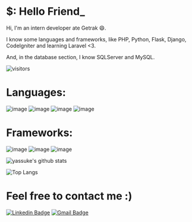 # $: Hello Friend_

Hi, I'm an intern developer ate Getrak :smile:.

I know some languages and frameworks, like PHP, Python, Flask, Django, CodeIgniter and learning Laravel <3.

And, in the database section, I know SQLServer and MySQL.

![visitors](https://visitor-badge.laobi.icu/badge?page_id=yassuke)

# Languages:

![image](https://img.icons8.com/color/48/000000/python.png)
![image](https://img.icons8.com/dusk/48/000000/php-logo.png)
![image](https://img.icons8.com/color/48/000000/golang.png)
![image](https://img.icons8.com/color/48/000000/java-duke-logo.png)

# Frameworks:
![image](https://img.icons8.com/color/48/000000/django.png)
![image](https://www.vectorlogo.zone/logos/pocoo_flask/pocoo_flask-ar21.svg)
![image](https://img.icons8.com/ios-filled/50/fa314a/laravel.png)

![yassuke's github stats](https://github-readme-stats.vercel.app/api?username=yassuke&theme=dark)

![Top Langs](https://github-readme-stats.vercel.app/api/top-langs/?username=yassuke&hide=vimscript&layout=compact&theme=dark)

# Feel free to contact me :)

[![Linkedin Badge](https://img.shields.io/badge/-Thiago_Martins-blue?style=flat-square&logo=Linkedin&logoColor=white&link=https://www.linkedin.com/in/thiagoo-martinss)](https://www.linkedin.com/in/thiagoo-martinss)
[![Gmail Badge](https://img.shields.io/badge/-thiagom.devsec@gmail.com-c14438?style=flat-square&logo=Gmail&logoColor=white&link=mailto:ishagupta2103@gmail.com)](mailto:thiagom.devsec@gmail.com)